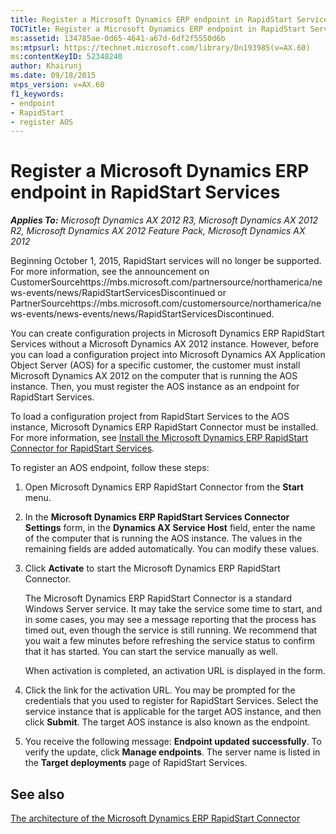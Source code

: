 ```yaml
---
title: Register a Microsoft Dynamics ERP endpoint in RapidStart Services
TOCTitle: Register a Microsoft Dynamics ERP endpoint in RapidStart Services
ms:assetid: 134785ae-0d65-4641-a67d-6df2f5550d6b
ms:mtpsurl: https://technet.microsoft.com/library/Dn193985(v=AX.60)
ms:contentKeyID: 52348240
author: Khairunj
ms.date: 09/18/2015
mtps_version: v=AX.60
f1_keywords:
- endpoint
- RapidStart
- register AOS
---
```


# Register a Microsoft Dynamics ERP endpoint in RapidStart Services 


_**Applies To:** Microsoft Dynamics AX 2012 R3, Microsoft Dynamics AX 2012 R2, Microsoft Dynamics AX 2012 Feature Pack, Microsoft Dynamics AX 2012_

Beginning October 1, 2015, RapidStart services will no longer be supported. For more information, see the announcement on CustomerSourcehttps://mbs.microsoft.com/partnersource/northamerica/news-events/news/RapidStartServicesDiscontinued or PartnerSourcehttps://mbs.microsoft.com/customersource/northamerica/news-events/news-events/news/RapidStartServicesDiscontinued.

You can create configuration projects in Microsoft Dynamics ERP RapidStart Services without a Microsoft Dynamics AX 2012 instance. However, before you can load a configuration project into Microsoft Dynamics AX Application Object Server (AOS) for a specific customer, the customer must install Microsoft Dynamics AX 2012 on the computer that is running the AOS instance. Then, you must register the AOS instance as an endpoint for RapidStart Services.

To load a configuration project from RapidStart Services to the AOS instance, Microsoft Dynamics ERP RapidStart Connector must be installed. For more information, see [Install the Microsoft Dynamics ERP RapidStart Connector for RapidStart Services](install-the-microsoft-dynamics-erp-rapidstart-connector-for-rapidstart-services.md).

To register an AOS endpoint, follow these steps:

1.  Open Microsoft Dynamics ERP RapidStart Connector from the **Start** menu.

2.  In the **Microsoft Dynamics ERP RapidStart Services Connector Settings** form, in the **Dynamics AX Service Host** field, enter the name of the computer that is running the AOS instance. The values in the remaining fields are added automatically. You can modify these values.

3.  Click **Activate** to start the Microsoft Dynamics ERP RapidStart Connector.
    
    The Microsoft Dynamics ERP RapidStart Connector is a standard Windows Server service. It may take the service some time to start, and in some cases, you may see a message reporting that the process has timed out, even though the service is still running. We recommend that you wait a few minutes before refreshing the service status to confirm that it has started. You can start the service manually as well.
    
    When activation is completed, an activation URL is displayed in the form.

4.  Click the link for the activation URL. You may be prompted for the credentials that you used to register for RapidStart Services. Select the service instance that is applicable for the target AOS instance, and then click **Submit**. The target AOS instance is also known as the endpoint.

5.  You receive the following message: **Endpoint updated successfully**. To verify the update, click **Manage endpoints**. The server name is listed in the **Target deployments** page of RapidStart Services.

## See also

[The architecture of the Microsoft Dynamics ERP RapidStart Connector](the-architecture-of-the-microsoft-dynamics-erp-rapidstart-connector.md)

  



